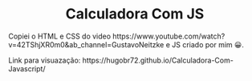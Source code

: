 <h1 align="center">Calculadora Com JS</h1>
<p>Copiei o HTML e CSS do video https://www.youtube.com/watch?v=42TShjXR0m0&ab_channel=GustavoNeitzke e JS criado por mim &#128512.</p>
<p>Link para visuazação: https://hugobr72.github.io/Calculadora-Com-Javascript/</p>
